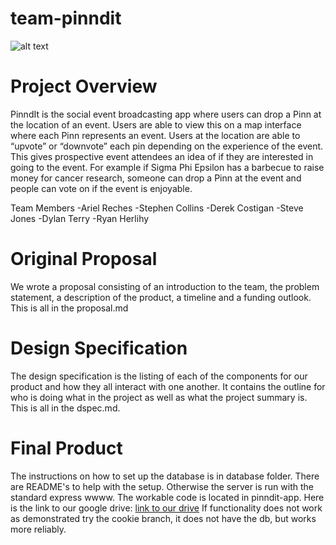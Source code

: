 team-pinndit
============
![alt text](http://i.imgur.com/3EiNkXk.png?1 "PinndIt")

# Project Overview

PinndIt is the social event broadcasting app where users can drop a Pinn at the location of an event. Users are able to view this on a map interface where each Pinn represents an event. Users at the location are able to “upvote” or “downvote” each pin depending on the experience of the event. This gives prospective event attendees an idea of if they are interested in going to the event. For example if Sigma Phi Epsilon has a barbecue to raise money for cancer research, someone can drop a Pinn at the event and people can vote on if the event is enjoyable.

Team Members
-Ariel Reches
-Stephen Collins
-Derek Costigan
-Steve Jones
-Dylan Terry
-Ryan Herlihy

# Original Proposal

We wrote a proposal consisting of an introduction to the team, the problem statement, a description of the product, a timeline and a funding outlook. This is all in the  proposal.md 

# Design Specification

The design specification is the listing of each of the components for our product and how they all interact with one another. It contains 
the outline for who is doing what in the project as well as what the project summary is. This is all in the dspec.md.

# Final Product

The instructions on how to set up the database is in database folder. There are README's to help with the setup. Otherwise the server is run with the standard express wwww.
The workable code is located in pinndit-app. Here is the link to our google drive: [link to our drive](https://drive.google.com/folderview?id=0B0UfL9fz95t6Yk9CQUxRUWx3RmM&usp=sharing)
If functionality does not work as demonstrated try the cookie branch, it does not have the db, but works more reliably.

